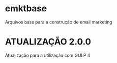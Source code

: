 # emktbase
Arquivos base para a construção de email marketing

# ATUALIZAÇÃO 2.0.0
Atualização para a utilização com GULP 4
